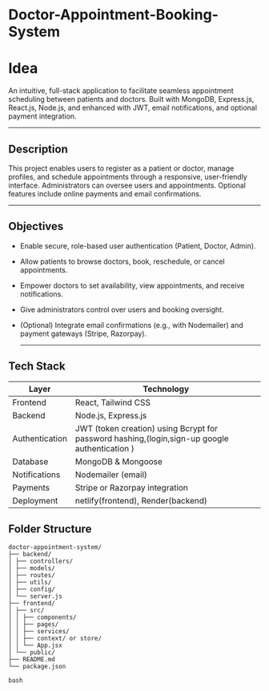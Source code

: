 # Doctor-Appointment-Booking-System

# Idea
An intuitive, full-stack application to facilitate seamless appointment scheduling between patients and doctors. Built with MongoDB, Express.js, React.js, Node.js, and enhanced with JWT, email notifications, and optional payment integration.
___

##  Description
This project enables users to register as a patient or doctor, manage profiles, and schedule appointments through a responsive, user-friendly interface. Administrators can oversee users and appointments. Optional features include online payments and email confirmations.
___
##  Objectives
- Enable secure, role-based user authentication (Patient, Doctor, Admin).
- Allow patients to browse doctors, book, reschedule, or cancel appointments.
- Empower doctors to set availability, view appointments, and receive notifications.
- Give administrators control over users and booking oversight.
- (Optional) Integrate email confirmations (e.g., with Nodemailer) and payment gateways (Stripe, Razorpay).

  ___

##  Tech Stack

| Layer         | Technology                        |
|---------------|-----------------------------------|
| Frontend      | React, Tailwind CSS |
| Backend       | Node.js, Express.js               |
| Authentication| JWT (token creation) using Bcrypt for password hashing,(login,sign-up google authentication )|
| Database      | MongoDB & Mongoose                |
| Notifications | Nodemailer (email) |
| Payments      | Stripe or Razorpay integration  |
| Deployment    | netlify(frontend), Render(backend)       |


##  Folder Structure
```
doctor-appointment-system/
├── backend/
│ ├── controllers/
│ ├── models/
│ ├── routes/
│ ├── utils/
│ ├── config/
│ └── server.js
├── frontend/
│ ├── src/
│ │ ├── components/
│ │ ├── pages/
│ │ ├── services/
│ │ ├── context/ or store/
│ │ └── App.jsx
│ └── public/
├── README.md
└── package.json

bash

